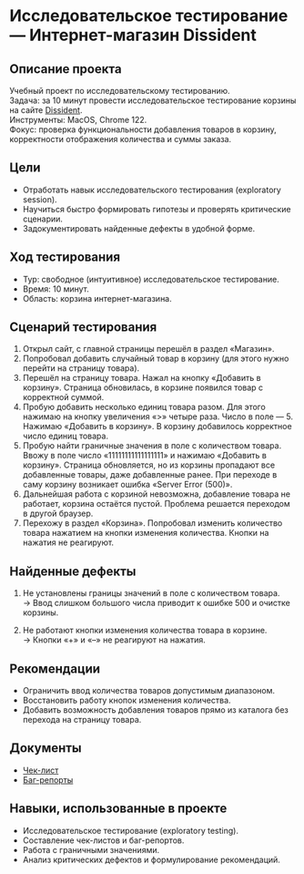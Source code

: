 # Исследовательское тестирование — Интернет-магазин Dissident

## Описание проекта
Учебный проект по исследовательскому тестированию.  
Задача: за 10 минут провести исследовательское тестирование корзины на сайте [Dissident](https://dissidentbrand.ru/ru/shop/).  
Инструменты: MacOS, Chrome 122.  
Фокус: проверка функциональности добавления товаров в корзину, корректности отображения количества и суммы заказа.  

## Цели
- Отработать навык исследовательского тестирования (exploratory session).  
- Научиться быстро формировать гипотезы и проверять критические сценарии.  
- Задокументировать найденные дефекты в удобной форме.  

## Ход тестирования
- Тур: свободное (интуитивное) исследовательское тестирование.  
- Время: 10 минут.  
- Область: корзина интернет-магазина.  

## Сценарий тестирования  
1. Открыл сайт, с главной страницы перешёл в раздел «Магазин».  
2. Попробовал добавить случайный товар в корзину (для этого нужно перейти на страницу товара).  
3. Перешёл на страницу товара. Нажал на кнопку «Добавить в корзину». Страница обновилась, в корзине появился товар с корректной суммой.  
4. Пробую добавить несколько единиц товара разом. Для этого нажимаю на кнопку увеличения «>» четыре раза. Число в поле — 5. Нажимаю «Добавить в корзину». В корзину добавилось корректное число единиц товара.  
5. Пробую найти граничные значения в поле с количеством товара. Ввожу в поле число «11111111111111111» и нажимаю «Добавить в корзину». Страница обновляется, но из корзины пропадают все добавленные товары, даже добавленные ранее. При переходе в саму корзину возникает ошибка «Server Error (500)».  
6. Дальнейшая работа с корзиной невозможна, добавление товара не работает, корзина остаётся пустой. Проблема решается переходом в другой браузер.  
7. Перехожу в раздел «Корзина». Попробовал изменить количество товара нажатием на кнопки изменения количества. Кнопки на нажатия не реагируют.  

## Найденные дефекты
1. Не установлены границы значений в поле с количеством товара.  
   → Ввод слишком большого числа приводит к ошибке 500 и очистке корзины.  

2. Не работают кнопки изменения количества товара в корзине.  
   → Кнопки «+» и «–» не реагируют на нажатия.  

## Рекомендации
- Ограничить ввод количества товаров допустимым диапазоном.  
- Восстановить работу кнопок изменения количества.  
- Добавить возможность добавления товаров прямо из каталога без перехода на страницу товара.  

## Документы
- [Чек-лист](./checklist.md)  
- [Баг-репорты](./bug_-_reports.md)  

## Навыки, использованные в проекте
- Исследовательское тестирование (exploratory testing).  
- Составление чек-листов и баг-репортов.  
- Работа с граничными значениями.  
- Анализ критических дефектов и формулирование рекомендаций.  
